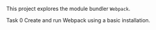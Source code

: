 This project explores the module bundler `Webpack`.

Task 0
Create and run Webpack using a basic installation.
